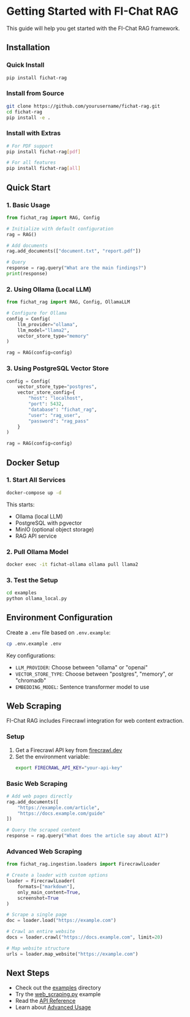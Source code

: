 # Getting Started with FI-Chat RAG

This guide will help you get started with the FI-Chat RAG framework.

## Installation

### Quick Install

```bash
pip install fichat-rag
```

### Install from Source

```bash
git clone https://github.com/yourusername/fichat-rag.git
cd fichat-rag
pip install -e .
```

### Install with Extras

```bash
# For PDF support
pip install fichat-rag[pdf]

# For all features
pip install fichat-rag[all]
```

## Quick Start

### 1. Basic Usage

```python
from fichat_rag import RAG, Config

# Initialize with default configuration
rag = RAG()

# Add documents
rag.add_documents(["document.txt", "report.pdf"])

# Query
response = rag.query("What are the main findings?")
print(response)
```

### 2. Using Ollama (Local LLM)

```python
from fichat_rag import RAG, Config, OllamaLLM

# Configure for Ollama
config = Config(
    llm_provider="ollama",
    llm_model="llama2",
    vector_store_type="memory"
)

rag = RAG(config=config)
```

### 3. Using PostgreSQL Vector Store

```python
config = Config(
    vector_store_type="postgres",
    vector_store_config={
        "host": "localhost",
        "port": 5432,
        "database": "fichat_rag",
        "user": "rag_user",
        "password": "rag_pass"
    }
)

rag = RAG(config=config)
```

## Docker Setup

### 1. Start All Services

```bash
docker-compose up -d
```

This starts:
- Ollama (local LLM)
- PostgreSQL with pgvector
- MinIO (optional object storage)
- RAG API service

### 2. Pull Ollama Model

```bash
docker exec -it fichat-ollama ollama pull llama2
```

### 3. Test the Setup

```bash
cd examples
python ollama_local.py
```

## Environment Configuration

Create a `.env` file based on `.env.example`:

```bash
cp .env.example .env
```

Key configurations:
- `LLM_PROVIDER`: Choose between "ollama" or "openai"
- `VECTOR_STORE_TYPE`: Choose between "postgres", "memory", or "chromadb"
- `EMBEDDING_MODEL`: Sentence transformer model to use

## Web Scraping

FI-Chat RAG includes Firecrawl integration for web content extraction.

### Setup

1. Get a Firecrawl API key from [firecrawl.dev](https://firecrawl.dev)
2. Set the environment variable:
   ```bash
   export FIRECRAWL_API_KEY="your-api-key"
   ```

### Basic Web Scraping

```python
# Add web pages directly
rag.add_documents([
    "https://example.com/article",
    "https://docs.example.com/guide"
])

# Query the scraped content
response = rag.query("What does the article say about AI?")
```

### Advanced Web Scraping

```python
from fichat_rag.ingestion.loaders import FirecrawlLoader

# Create a loader with custom options
loader = FirecrawlLoader(
    formats=["markdown"],
    only_main_content=True,
    screenshot=True
)

# Scrape a single page
doc = loader.load("https://example.com")

# Crawl an entire website
docs = loader.crawl("https://docs.example.com", limit=20)

# Map website structure
urls = loader.map_website("https://example.com")
```

## Next Steps

- Check out the [examples](../examples) directory
- Try the [web_scraping.py](../examples/web_scraping.py) example
- Read the [API Reference](./api-reference.md)
- Learn about [Advanced Usage](./advanced-usage.md)